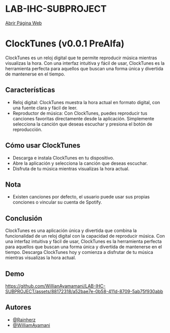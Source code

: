 # LAB-IHC-SUBPROJECT
[Abrir Página Web](https://clocktunes.netlify.app/)
# ClockTunes (v0.0.1 PreAlfa)

ClockTunes es un reloj digital que te permite reproducir música mientras visualizas la hora. Con una interfaz intuitiva y fácil de usar, ClockTunes es la herramienta perfecta para aquellos que buscan una forma única y divertida de mantenerse en el tiempo.

## Características
- Reloj digital: ClockTunes muestra la hora actual en formato digital, con una fuente clara y fácil de leer.
- Reproductor de música: Con ClockTunes, puedes reproducir tus canciones favoritas directamente desde la aplicación. Simplemente selecciona la canción que deseas escuchar y presiona el botón de reproducción.

## Cómo usar ClockTunes
- Descarga e instala ClockTunes en tu dispositivo.
- Abre la aplicación y selecciona la canción que deseas escuchar.
- Disfruta de tu música mientras visualizas la hora actual.

## Nota
- Existen canciones por defecto, el usuario puede usar sus propias conciones o vincular su cuenta de Spotify.

## Conclusión
ClockTunes es una aplicación única y divertida que combina la funcionalidad de un reloj digital con la capacidad de reproducir música. Con una interfaz intuitiva y fácil de usar, ClockTunes es la herramienta perfecta para aquellos que buscan una forma única y divertida de mantenerse en el tiempo. Descarga ClockTunes hoy y comienza a disfrutar de tu música mientras visualizas la hora actual.

## Demo

https://github.com/WillianAyamamani/LAB-IHC-SUBPROJECT/assets/88172318/a52bae7e-0b58-411d-8709-5ab75f930abb


## Autores

- [@Rainherz](https://github.com/Rainherz)
- [@WilliamAyamani](https://github.com/WillianAyamamani)

